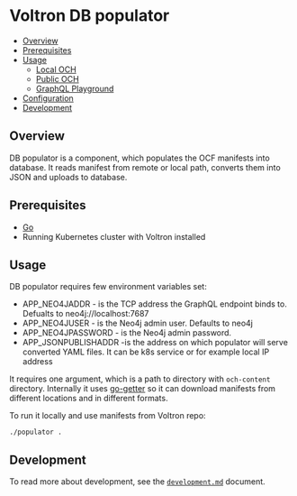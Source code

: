 # Voltron DB populator

- [Overview](#overview)
- [Prerequisites](#prerequisites)
- [Usage](#usage)
  - [Local OCH](#local-och)
  - [Public OCH](#public-och)
  - [GraphQL Playground](#graphql-playground)
- [Configuration](#configuration)
- [Development](#development)

## Overview 

DB populator is a component, which populates the OCF manifests into database. It reads manifest from remote or local path,
converts them into JSON and uploads to database.

## Prerequisites

- [Go](https://golang.org)
- Running Kubernetes cluster with Voltron installed

## Usage

DB populator requires few environment variables set:
 * APP_NEO4JADDR - is the TCP address the GraphQL endpoint binds to. Defualts to neo4j://localhost:7687
 * APP_NEO4JUSER - is the Neo4j admin user. Defaults to neo4j
 * APP_NEO4JPASSWORD - is the Neo4j admin password.
 * APP_JSONPUBLISHADDR -is the address on which populator will serve
   converted YAML files. It can be k8s service or for example local IP address

It requires one argument, which is a path to directory with `och-content` directory. Internally it uses
[go-getter](https://github.com/hashicorp/go-getter) so it can download manifests from different locations
and in different formats.

To run it locally and use manifests from Voltron repo:

```shell
./populator .
```

## Development

To read more about development, see the [`development.md`](../../docs/development.md) document.
